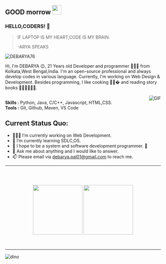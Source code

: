 ## GOOD morrow <img src="https://gitee.com/skykeyjoker/PicCloud/raw/master/img/Mario_Hello_Big.gif" width="30px">

### HELLO,CODERS! 👋

> IF LAPTOP IS MY HEART,CODE IS MY BRAIN.
>
> -ARYA SPEAKS



<p align="left"> <img src="https://komarev.com/ghpvc/?username=DEBARYA76&label=Profile%20views&color=0e75b6&style=flat" alt="DEBARYA76" /> </p>

Hi, I'm DEBARYA 😉, 21 Years old Developer and programmer 👨🏻‍💻 from Kolkata,West  Bengal,India. I'm an open-source professional and always develop codes in various language. Currently, I'm working on Web Design & Development. Besides programming, I like cooking 🥗🌮� and reading story books 🏃⛹️‍♂️🏋🏼‍♂️.
</br>
</br>
<img align="right" alt="GIF" src="https://media.giphy.com/media/iIqmM5tTjmpOB9mpbn/giphy.gif"/>

**Skills :** Python, Java, C/C++, Javascript, HTML,CSS.
</br>
**Tools :** Git, Github, Maven, VS Code


**Current Status Quo:**
----

* 👨🏻‍💻 I’m currently working on Web Development.
* 🌱 I’m currently learning SDLC,OS.
* 🤔 I hope to be a system and software development programmer. 🐧
* 💬 Ask me about anything and I would like to answer.
* 📫 Please email via debarya.pal01@gmail.com to reach me.



-----


 <br>
 <br>
 <p align="center">
  <img height="160" src="https://github-readme-stats.vercel.app/api/top-langs/?username=DEBARYA76&layout=compact&hide=html&theme=dracula"/>
 
  
  <img height="160" src="https://github-readme-stats.vercel.app/api?username=DEBARYA76&count_private=true&show_icons=true&theme=dracula&include_all_commits=true"/>
  </P><br>
  
 
 
 
----------------



![dino](https://gitee.com/skykeyjoker/PicCloud/raw/master/img/dino.gif)






